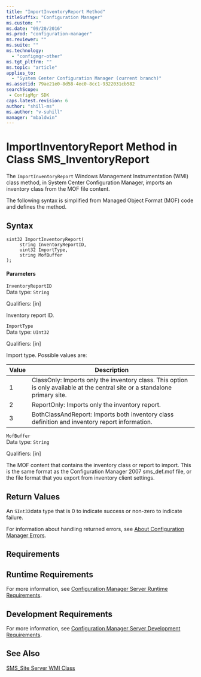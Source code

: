```yaml
---
title: "ImportInventoryReport Method"
titleSuffix: "Configuration Manager"
ms.custom: ""
ms.date: "09/20/2016"
ms.prod: "configuration-manager"
ms.reviewer: ""
ms.suite: ""
ms.technology:
  - "configmgr-other"
ms.tgt_pltfrm: ""
ms.topic: "article"
applies_to:
  - "System Center Configuration Manager (current branch)"
ms.assetid: 79ae21e0-8d58-4ec0-8cc1-9322031cb582searchScope: - ConfigMgr SDK
caps.latest.revision: 6
author: "shill-ms"
ms.author: "v-suhill"
manager: "mbaldwin"
---
```

# ImportInventoryReport Method in Class SMS_InventoryReport
The `ImportInventoryReport` Windows Management Instrumentation (WMI) class method, in System Center Configuration Manager, imports an inventory class from the MOF file content.  

 The following syntax is simplified from Managed Object Format (MOF) code and defines the method.  

## Syntax  

```  
sint32 ImportInventoryReport(     
     string InventoryReportID,  
     uint32 ImportType,  
     string MofBuffer  
);  
```  

#### Parameters  
 `InventoryReportID`  
 Data type: `String`  

 Qualifiers: [in]  

 Inventory report ID.  

 `ImportType`  
 Data type: `UInt32`  

 Qualifiers: [in]  

 Import type. Possible values are:  

|Value|Description|  
|-----------|-----------------|  
|1|ClassOnly: Imports only the inventory class. This option is only available at the central site or a standalone primary site.|  
|2|ReportOnly: Imports only the inventory report.|  
|3|BothClassAndReport: Imports both inventory class definition and inventory report information.|  

 `MofBuffer`  
 Data type: `String`  

 Qualifiers: [in]  

 The MOF content that contains the inventory class or report to import. This is the same format as the Configuration Manager 2007 sms_def.mof file, or the file format that you export from inventory client settings.  

## Return Values  
 An `SInt32`data type that is 0 to indicate success or non-zero to indicate failure.  

 For information about handling returned errors, see [About Configuration Manager Errors](../../../../../develop/core/understand/about-configuration-manager-errors.md).  

## Requirements  

## Runtime Requirements  
 For more information, see [Configuration Manager Server Runtime Requirements](../../../../../develop/core/reqs/server-runtime-requirements.md).  

## Development Requirements  
 For more information, see [Configuration Manager Server Development Requirements](../../../../../develop/core/reqs/server-development-requirements.md).  

## See Also  
 [SMS_Site Server WMI Class](../../../../../develop/reference/core/servers/configure/sms_site-server-wmi-class.md)
